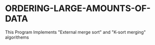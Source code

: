 # ORDERING-LARGE-AMOUNTS-OF-DATA
This Program Implements "External merge sort" and "K-sort merging" algorithems 
